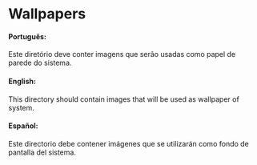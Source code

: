 # Wallpapers #

#### Português: ####
Este diretório deve conter imagens que serão usadas como papel de parede do sistema.

#### English: ####
This directory should contain images that will be used as wallpaper of system.

#### Español: ####
Este directorio debe contener imágenes que se utilizarán como fondo de pantalla del sistema.
